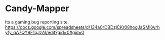 # Candy-Mapper
Its a gaming bug reporting site. https://docs.google.com/spreadsheets/d/134a0rDBDzjCKr08hogJaSMKwrhyfy_qA7QY9F1qJzAI/edit?gid=0#gid=0
